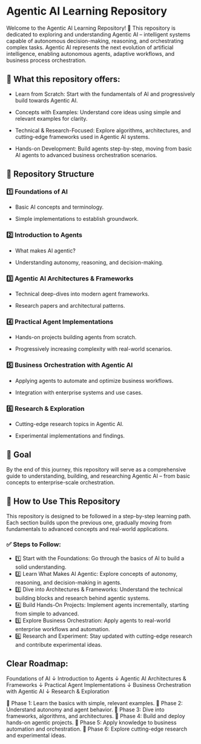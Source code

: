 # Agentic AI Learning Repository
Welcome to the Agentic AI Learning Repository! 🚀
This repository is dedicated to exploring and understanding Agentic AI – intelligent systems capable of autonomous decision-making, reasoning, and orchestrating complex tasks. Agentic AI represents the next evolution of artificial intelligence, enabling autonomous agents, adaptive workflows, and business process orchestration.

## 📌 What this repository offers:
- Learn from Scratch: Start with the fundamentals of AI and progressively build towards Agentic AI.

- Concepts with Examples: Understand core ideas using simple and relevant examples for clarity.

- Technical & Research-Focused: Explore algorithms, architectures, and cutting-edge frameworks used in Agentic AI systems.

- Hands-on Development: Build agents step-by-step, moving from basic AI agents to advanced business orchestration scenarios.

## 📂 Repository Structure
### 1️⃣ Foundations of AI

- Basic AI concepts and terminology.

- Simple implementations to establish groundwork.

### 2️⃣ Introduction to Agents

- What makes AI agentic?

- Understanding autonomy, reasoning, and decision-making.

### 3️⃣ Agentic AI Architectures & Frameworks

- Technical deep-dives into modern agent frameworks.

- Research papers and architectural patterns.

### 4️⃣ Practical Agent Implementations

- Hands-on projects building agents from scratch.

- Progressively increasing complexity with real-world scenarios.

### 5️⃣ Business Orchestration with Agentic AI

- Applying agents to automate and optimize business workflows.

- Integration with enterprise systems and use cases.

### 6️⃣ Research & Exploration

- Cutting-edge research topics in Agentic AI.

- Experimental implementations and findings.

## 🎯 Goal
By the end of this journey, this repository will serve as a comprehensive guide to understanding, building, and researching Agentic AI – from basic concepts to enterprise-scale orchestration.

## 🚀 How to Use This Repository
This repository is designed to be followed in a step-by-step learning path. Each section builds upon the previous one, gradually moving from fundamentals to advanced concepts and real-world applications.

### ✅ Steps to Follow:
- 1️⃣ Start with the Foundations: Go through the basics of AI to build a solid understanding.
- 2️⃣ Learn What Makes AI Agentic: Explore concepts of autonomy, reasoning, and decision-making in agents.
- 3️⃣ Dive into Architectures & Frameworks: Understand the technical building blocks and research behind agentic systems.
- 4️⃣ Build Hands-On Projects: Implement agents incrementally, starting from simple to advanced.
- 5️⃣ Explore Business Orchestration: Apply agents to real-world enterprise workflows and automation.
- 6️⃣ Research and Experiment: Stay updated with cutting-edge research and contribute experimental ideas.

## Clear Roadmap:
Foundations of AI
      ↓
Introduction to Agents
      ↓
Agentic AI Architectures & Frameworks
      ↓
Practical Agent Implementations
      ↓
Business Orchestration with Agentic AI
      ↓
Research & Exploration

📌 Phase 1: Learn the basics with simple, relevant examples.
📌 Phase 2: Understand autonomy and agent behavior.
📌 Phase 3: Dive into frameworks, algorithms, and architectures.
📌 Phase 4: Build and deploy hands-on agentic projects.
📌 Phase 5: Apply knowledge to business automation and orchestration.
📌 Phase 6: Explore cutting-edge research and experimental ideas.
